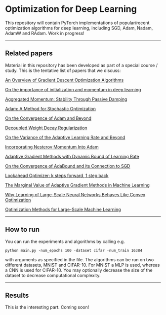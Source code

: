 # Optimization for Deep Learning

This repository will contain PyTorch implementations of popular/recent optimization algorithms for deep learning, including SGD, Adam, Nadam, AdamW and RAdam. Work in progress!

_____


## Related papers

Material in this repository has been developed as part of a special course / study. This is the tentative list of papers that we discuss:

[An Overview of Gradient Descent Optimization Algorithms](https://arxiv.org/abs/1609.04747)

[On the importance of initialization and momentum in deep learning](https://www.cs.toronto.edu/~fritz/absps/momentum.pdf)

[Aggregated Momentum: Stability Through Passive Damping](https://arxiv.org/abs/1804.00325)

[Adam: A Method for Stochastic Optimization](https://arxiv.org/abs/1412.6980)

[On the Convergence of Adam and Beyond](https://arxiv.org/abs/1904.09237)

[Decoupled Weight Decay Regularization](https://arxiv.org/abs/1711.05101)

[On the Variance of the Adaptive Learning Rate and Beyond](https://arxiv.org/abs/1908.03265v1)

[Incorporating Nesterov Momentum Into Adam](https://openreview.net/pdf?id=OM0jvwB8jIp57ZJjtNEZ)

[Adaptive Gradient Methods with Dynamic Bound of Learning Rate](https://arxiv.org/abs/1902.09843)

[On the Convergence of AdaBound and its Connection to SGD](https://arxiv.org/abs/1908.04457v1)

[Lookahead Optimizer: k steps forward, 1 step back](https://arxiv.org/abs/1907.08610)

[The Marginal Value of Adaptive Gradient Methods in Machine Learning](https://arxiv.org/abs/1705.08292)

[Why Learning of Large-Scale Neural Networks Behaves Like Convex Optimization](https://arxiv.org/abs/1903.02140v1)

[Optimization Methods for Large-Scale Machine Learning](https://arxiv.org/abs/1606.04838)


_____


## How to run

You can run the experiments and algorithms by calling e.g.

```python main.py -num_epochs 100 -dataset cifar -num_train 16384 ```

with arguments as specified in the file. The algorithms can be run on two different datasets, MNIST and CIFAR-10. For MNIST a MLP is used, whereas a CNN is used for CIFAR-10. You may optionally decrease the size of the dataset to decrease computational complexity.

_____


## Results

This is the interesting part. Coming soon!
